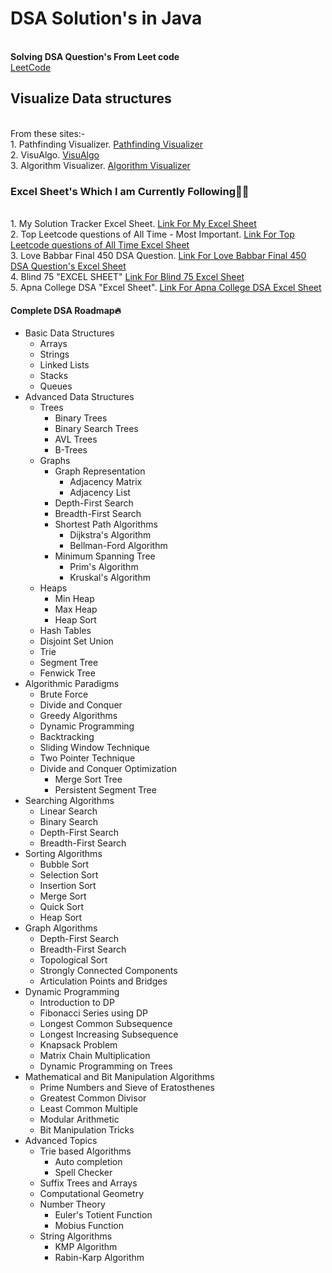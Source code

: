 <h1>DSA Solution's in Java</h1><br>
<b>Solving DSA Question's From Leet code</b><br>
<a href="https://leetcode.com/chiragsingh8926/" target="_blank">LeetCode</a>
<br>


<h2>Visualize Data structures </h2>
<br>
From these sites:- <br>
1. Pathfinding Visualizer. 
<a href="https://clementmihailescu.github.io/Pathfinding-Visualizer/" target="_blank">Pathfinding Visualizer</a>
<br>
2. VisuAlgo.
<a href="https://visualgo.net/en" target="_blank">VisuAlgo</a>
<br>
3. Algorithm Visualizer.
<a href="https://algorithm-visualizer.org" target="_blank">Algorithm Visualizer</a>
<br>


<h3> Excel Sheet's Which I am Currently Following👨‍💻</h3>
<br>
1. My Solution Tracker Excel Sheet.
<a href="https://1drv.ms/x/c/de8097aded520007/EaOnCB2KFtZGpkVNzFcTopYBaoTnJ-ii0uqmQIA6_IZlqw?e=fxceMr" target="_blank">Link For My Excel Sheet</a>
<br>
2. Top Leetcode questions of All Time - Most Important.
<a href="https://1drv.ms/x/c/de8097aded520007/EXY4Y8rPIX5PmPHRQumjPFkBHjxpSXnars9w5qvy0yJRaA?e=MMe7eG" target="_blank">Link For Top Leetcode questions of All Time Excel Sheet</a>
<br>
3. Love Babbar Final 450 DSA Question.
<a href="https://1drv.ms/x/c/de8097aded520007/EZOqeQ3M7D1OiYMiFReB2_wBSCmVq5-Dj9arWZaxsteqMA?e=b1xLHW" target="_blank">Link For Love Babbar Final 450 DSA Question's Excel Sheet</a>
<br>
4. Blind 75 "EXCEL SHEET"
<a href="https://1drv.ms/x/c/de8097aded520007/EfJxknhhap5CtE5tH5RI4dgBLlGFZdvqrXLbtqtyxT4izg?e=9UMoyJ" target="_blank">Link For Blind 75 Excel Sheet</a>
<br>
5. Apna College DSA "Excel Sheet".
<a href="https://1drv.ms/x/c/de8097aded520007/EcdS75K0ba9CrgAAvoBaiywB6iNEcTR4aGXXsd-y1uwEZA?e=q0UiOs" target="_blank">Link For Apna College DSA Excel Sheet</a>
<br>


<h4>Complete DSA Roadmap🔥</h4>
<ul>
  <li>Basic Data Structures
    <ul>
      <li>Arrays</li>
      <li>Strings</li>
      <li>Linked Lists</li>
      <li>Stacks</li>
      <li>Queues</li>
    </ul>
  </li>
  <li>Advanced Data Structures
    <ul>
      <li>Trees
        <ul>
          <li>Binary Trees</li>
          <li>Binary Search Trees</li>
          <li>AVL Trees</li>
          <li>B-Trees</li>
        </ul>
      </li>
      <li>Graphs
        <ul>
          <li>Graph Representation
            <ul>
              <li>Adjacency Matrix</li>
              <li>Adjacency List</li>
            </ul>
          </li>
          <li>Depth-First Search</li>
          <li>Breadth-First Search</li>
          <li>Shortest Path Algorithms
            <ul>
              <li>Dijkstra's Algorithm</li>
              <li>Bellman-Ford Algorithm</li>
            </ul>
          </li>
          <li>Minimum Spanning Tree
            <ul>
              <li>Prim's Algorithm</li>
              <li>Kruskal's Algorithm</li>
            </ul>
          </li>
        </ul>
      </li>
      <li>Heaps
        <ul>
          <li>Min Heap</li>
          <li>Max Heap</li>
          <li>Heap Sort</li>
        </ul>
      </li>
      <li>Hash Tables</li>
      <li>Disjoint Set Union</li>
      <li>Trie</li>
      <li>Segment Tree</li>
      <li>Fenwick Tree</li>
    </ul>
  </li>
  <li>Algorithmic Paradigms
    <ul>
      <li>Brute Force</li>
      <li>Divide and Conquer</li>
      <li>Greedy Algorithms</li>
      <li>Dynamic Programming</li>
      <li>Backtracking</li>
      <li>Sliding Window Technique</li>
      <li>Two Pointer Technique</li>
      <li>Divide and Conquer Optimization
        <ul>
          <li>Merge Sort Tree</li>
          <li>Persistent Segment Tree</li>
        </ul>
      </li>
    </ul>
  </li>
  <li>Searching Algorithms
    <ul>
      <li>Linear Search</li>
      <li>Binary Search</li>
      <li>Depth-First Search</li>
      <li>Breadth-First Search</li>
    </ul>
  </li>
  <li>Sorting Algorithms
    <ul>
      <li>Bubble Sort</li>
      <li>Selection Sort</li>
      <li>Insertion Sort</li>
      <li>Merge Sort</li>
      <li>Quick Sort</li>
      <li>Heap Sort</li>
    </ul>
  </li>
  <li>Graph Algorithms
    <ul>
      <li>Depth-First Search</li>
      <li>Breadth-First Search</li>
      <li>Topological Sort</li>
      <li>Strongly Connected Components</li>
      <li>Articulation Points and Bridges</li>
    </ul>
  </li>
  <li>Dynamic Programming
    <ul>
      <li>Introduction to DP</li>
      <li>Fibonacci Series using DP</li>
      <li>Longest Common Subsequence</li>
      <li>Longest Increasing Subsequence</li>
      <li>Knapsack Problem</li>
      <li>Matrix Chain Multiplication</li>
      <li>Dynamic Programming on Trees</li>
    </ul>
  </li>
  <li>Mathematical and Bit Manipulation Algorithms
    <ul>
      <li>Prime Numbers and Sieve of Eratosthenes</li>
      <li>Greatest Common Divisor</li>
      <li>Least Common Multiple</li>
      <li>Modular Arithmetic</li>
      <li>Bit Manipulation Tricks</li>
    </ul>
  </li>
  <li>Advanced Topics
    <ul>
      <li>Trie based Algorithms
        <ul>
          <li>Auto completion</li>
          <li>Spell Checker</li>
        </ul>
      </li>
      <li>Suffix Trees and Arrays</li>
      <li>Computational Geometry</li>
      <li>Number Theory
        <ul>
          <li>Euler's Totient Function</li>
          <li>Mobius Function</li>
        </ul>
      </li>
      <li>String Algorithms
        <ul>
          <li>KMP Algorithm</li>
          <li>Rabin-Karp Algorithm</li>
        </ul>
      </li>
    </ul>
  </li>
</ul>


